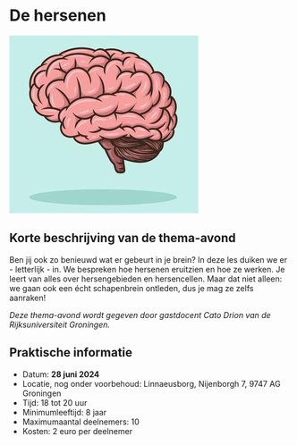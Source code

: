 # De hersenen

![hersenen](hersenen.jpg)

## Korte beschrijving van de thema-avond
Ben jij ook zo benieuwd wat er gebeurt in je brein? In deze les duiken we er - letterlijk - in. We bespreken hoe hersenen eruitzien en hoe ze werken. Je leert van alles over hersengebieden en hersencellen. Maar dat niet alleen: we gaan ook een écht schapenbrein ontleden, dus je mag ze zelfs aanraken!

*Deze thema-avond wordt gegeven door gastdocent Cato Drion van de Rijksuniversiteit Groningen.*

## Praktische informatie
- Datum: **28 juni 2024**
- Locatie, nog onder voorbehoud: Linnaeusborg, Nijenborgh 7, 9747 AG Groningen
- Tijd: 18 tot 20 uur
- Minimumleeftijd: 8 jaar
- Maximumaantal deelnemers: 10
- Kosten: 2 euro per deelnemer
